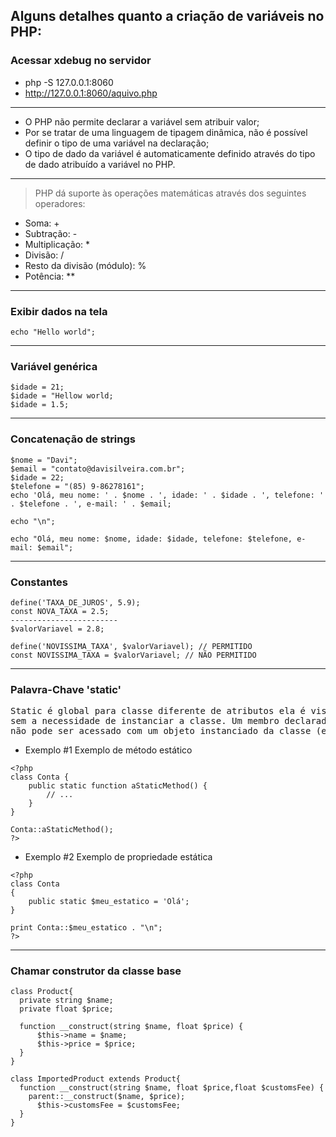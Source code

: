 ## Alguns detalhes quanto a criação de variáveis no PHP:
### Acessar xdebug no servidor
* php -S 127.0.0.1:8060
* http://127.0.0.1:8060/aquivo.php
<hr>

* O PHP não permite declarar a variável sem atribuir valor;
* Por se tratar de uma linguagem de tipagem dinâmica, não é possível definir o tipo de uma variável na declaração;
* O tipo de dado da variável é automaticamente definido através do tipo de dado atribuído a variável no PHP.

<hr>

>PHP dá suporte às operações matemáticas através dos seguintes operadores:
* Soma: +
* Subtração: -
* Multiplicação: *
* Divisão: /
* Resto da divisão (módulo): %
* Potência: **

<hr>

### Exibir dados na tela
```
echo "Hello world";
```
<hr>

### Variável genérica
```
$idade = 21;
$idade = "Hellow world;
$idade = 1.5;
```
<hr>

### Concatenação de strings
```
$nome = "Davi";
$email = "contato@davisilveira.com.br";
$idade = 22;
$telefone = "(85) 9-86278161";
echo 'Olá, meu nome: ' . $nome . ', idade: ' . $idade . ', telefone: ' . $telefone . ', e-mail: ' . $email;

echo "\n";

echo "Olá, meu nome: $nome, idade: $idade, telefone: $telefone, e-mail: $email";

```

<hr>

### Constantes
```
define('TAXA_DE_JUROS', 5.9);
const NOVA_TAXA = 2.5;
------------------------
$valorVariavel = 2.8;

define('NOVISSIMA_TAXA', $valorVariavel); // PERMITIDO
const NOVISSIMA_TAXA = $valorVariavel; // NÃO PERMITIDO
```

<hr>

### Palavra-Chave 'static' 
<pre>
Static é global para classe diferente de atributos ela é vista por todas as instancias. Declarar propriedades ou métodos de uma classe como estáticos faz deles acessíveis 
sem a necessidade de instanciar a classe. Um membro declarados como estático 
não pode ser acessado com um objeto instanciado da classe (embora métodos estáticos podem).
</pre>
* Exemplo #1 Exemplo de método estático
```
<?php
class Conta {
    public static function aStaticMethod() {
        // ...
    }
}

Conta::aStaticMethod();
?>
```
* Exemplo #2 Exemplo de propriedade estática
```
<?php
class Conta
{
    public static $meu_estatico = 'Olá';
}

print Conta::$meu_estatico . "\n";
?>
```
<hr>

### Chamar construtor da classe base
```
class Product{
  private string $name;
  private float $price;
  
  function __construct(string $name, float $price) {
      $this->name = $name;
      $this->price = $price;
  }
}

class ImportedProduct extends Product{
  function __construct(string $name, float $price,float $customsFee) {
    parent::__construct($name, $price);
      $this->customsFee = $customsFee;
  }
}

```
